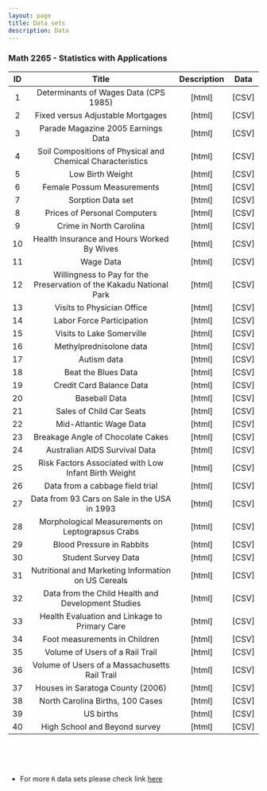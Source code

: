 ```yaml
---
layout: page
title: Data sets
description: Data
---
```


### Math 2265 - Statistics with Applications



| ID | Title | Description  | Data |
| :---:         |     :---:      |     :---:  |        :---: |
| 1   | 	Determinants of Wages Data (CPS 1985)    | <a style="text-decoration:none" href="https://vincentarelbundock.github.io/Rdatasets/doc/AER/CPS1985.html" target="_blank" rel="noopener noreferrer">[html]</a>    | <a style="text-decoration:none" href="../assets/Data2265/CPS1985.csv" target="_blank" rel="noopener noreferrer">[CSV]</a>    |
| 2     | Fixed versus Adjustable Mortgages     | <a style="text-decoration:none" href="https://vincentarelbundock.github.io/Rdatasets/doc/AER/Mortgage.html" target="_blank" rel="noopener noreferrer">[html]</a>      | <a style="text-decoration:none" href="../assets/Data2265/Mortgage.csv" target="_blank" rel="noopener noreferrer">[CSV]</a>      |
| 3     | 	Parade Magazine 2005 Earnings Data       | <a style="text-decoration:none" href="https://vincentarelbundock.github.io/Rdatasets/doc/AER/Parade2005.html" target="_blank" rel="noopener noreferrer">[html]</a>      | <a style="text-decoration:none" href="../assets/Data2265/Parade2005.csv" target="_blank" rel="noopener noreferrer">[CSV]</a>      |
| 4     | Soil Compositions of Physical and Chemical Characteristics       | <a style="text-decoration:none" href="https://vincentarelbundock.github.io/Rdatasets/doc/carData/Soils.html" target="_blank" rel="noopener noreferrer">[html]</a>       |<a style="text-decoration:none" href="../assets/Data2265/CPS1985.csv" target="_blank" rel="noopener noreferrer">[CSV]</a>      |
| 5     | Low Birth Weight       | <a style="text-decoration:none" href="https://vincentarelbundock.github.io/Rdatasets/doc/COUNT/lbw.html" target="_blank" rel="noopener noreferrer">[html]</a>       | <a style="text-decoration:none" href="../assets/Data2265/lbw.csv" target="_blank" rel="noopener noreferrer">[CSV]</a>      |
| 6     | 	Female Possum Measurements      | <a style="text-decoration:none" href="https://vincentarelbundock.github.io/Rdatasets/doc/DAAG/fossum.html" target="_blank" rel="noopener noreferrer">[html]</a>       | <a style="text-decoration:none" href="../assets/Data2265/fossum.csv" target="_blank" rel="noopener noreferrer">[CSV]</a>      |
| 7     | Sorption Data set       |<a style="text-decoration:none" href="https://vincentarelbundock.github.io/Rdatasets/doc/DAAG/sorption.html" target="_blank" rel="noopener noreferrer">[html]</a>       | <a style="text-decoration:none" href="../assets/Data2265/sorption.csv" target="_blank" rel="noopener noreferrer">[CSV]</a>      |
| 8     | Prices of Personal Computers       | <a style="text-decoration:none" href="https://vincentarelbundock.github.io/Rdatasets/doc/Ecdat/Computers.html" target="_blank" rel="noopener noreferrer">[html]</a>       | <a style="text-decoration:none" href="../assets/Data2265/Computers.csv" target="_blank" rel="noopener noreferrer">[CSV]</a>      |
| 9     | 	Crime in North Carolina       | <a style="text-decoration:none" href="https://vincentarelbundock.github.io/Rdatasets/doc/Ecdat/Crime.html" target="_blank" rel="noopener noreferrer">[html]</a>       | <a style="text-decoration:none" href="../assets/Data2265/Crime.csv" target="_blank" rel="noopener noreferrer">[CSV]</a>      |
| 10     | Health Insurance and Hours Worked By Wives       | <a style="text-decoration:none" href="https://vincentarelbundock.github.io/Rdatasets/doc/Ecdat/HI.html" target="_blank" rel="noopener noreferrer">[html]</a>       | <a style="text-decoration:none" href="../assets/Data2265/HI.csv" target="_blank" rel="noopener noreferrer">[CSV]</a>      |
| 11     | Wage Data       | <a style="text-decoration:none" href="https://vincentarelbundock.github.io/Rdatasets/doc/Ecdat/Griliches.html" target="_blank" rel="noopener noreferrer">[html]</a>       | <a style="text-decoration:none" href="../assets/Data2265/Griliches.csv" target="_blank" rel="noopener noreferrer">[CSV]</a>      |
| 12     |Willingness to Pay for the Preservation of the Kakadu National Park       | <a style="text-decoration:none" href="https://vincentarelbundock.github.io/Rdatasets/doc/Ecdat/Kakadu.html" target="_blank" rel="noopener noreferrer">[html]</a>  | <a style="text-decoration:none" href="../assets/Data2265/Kakadu.csv" target="_blank" rel="noopener noreferrer">[CSV]</a>      |
| 13     | Visits to Physician Office       | <a style="text-decoration:none" href="https://vincentarelbundock.github.io/Rdatasets/doc/Ecdat/OFP.html" target="_blank" rel="noopener noreferrer">[html]</a>       | <a style="text-decoration:none" href="../assets/Data2265/OFP.csv" target="_blank" rel="noopener noreferrer">[CSV]</a>      |
| 14     | Labor Force Participation      | <a style="text-decoration:none" href="https://vincentarelbundock.github.io/Rdatasets/doc/Ecdat/Participation.html" target="_blank" rel="noopener noreferrer">[html]</a>       | <a style="text-decoration:none" href="../assets/Data2265/Participation.csv" target="_blank" rel="noopener noreferrer">[CSV]</a>      |
| 15     | Visits to Lake Somerville       | <a style="text-decoration:none" href="https://vincentarelbundock.github.io/Rdatasets/doc/Ecdat/Somerville.html" target="_blank" rel="noopener noreferrer">[html]</a>       | <a style="text-decoration:none" href="../assets/Data2265/Somerville.csv" target="_blank" rel="noopener noreferrer">[CSV]</a>      |
| 16     | Methylprednisolone data       | <a style="text-decoration:none" href="https://vincentarelbundock.github.io/Rdatasets/doc/HLMdiag/ahd.html" target="_blank" rel="noopener noreferrer">[html]</a>      | <a style="text-decoration:none" href="../assets/Data2265/ahd.csv" target="_blank" rel="noopener noreferrer">[CSV]</a>      |
| 17     | Autism data       | <a style="text-decoration:none" href="https://vincentarelbundock.github.io/Rdatasets/doc/HLMdiag/autism.html" target="_blank" rel="noopener noreferrer">[html]</a>     | <a style="text-decoration:none" href="../assets/Data2265/autism.csv" target="_blank" rel="noopener noreferrer">[CSV]</a>      |
| 18     | Beat the Blues Data       | <a style="text-decoration:none" href="https://vincentarelbundock.github.io/Rdatasets/doc/HSAUR/BtheB.html" target="_blank" rel="noopener noreferrer">[html]</a>     | <a style="text-decoration:none" href="../assets/Data2265/BtheB.csv" target="_blank" rel="noopener noreferrer">[CSV]</a>      |
| 19     | Credit Card Balance Data       | <a style="text-decoration:none" href="https://vincentarelbundock.github.io/Rdatasets/doc/ISLR/Credit.html" target="_blank" rel="noopener noreferrer">[html]</a>      | <a style="text-decoration:none" href="../assets/Data2265/Credit.csv" target="_blank" rel="noopener noreferrer">[CSV]</a>      |
| 20     | Baseball Data      | <a style="text-decoration:none" href="https://vincentarelbundock.github.io/Rdatasets/doc/ISLR/Hitters.html" target="_blank" rel="noopener noreferrer">[html]</a>      | <a style="text-decoration:none" href="../assets/Data2265/Hitters.csv" target="_blank" rel="noopener noreferrer">[CSV]</a>      |
| 21     | Sales of Child Car Seats       | <a style="text-decoration:none" href="https://vincentarelbundock.github.io/Rdatasets/doc/ISLR/Carseats.html" target="_blank" rel="noopener noreferrer">[html]</a>      | <a style="text-decoration:none" href="../assets/Carseats.csv" target="_blank" rel="noopener noreferrer">[CSV]</a>      |
| 22     | Mid-Atlantic Wage Data       | <a style="text-decoration:none" href="https://vincentarelbundock.github.io/Rdatasets/doc/ISLR/Wage.html" target="_blank" rel="noopener noreferrer">[html]</a>      | <a style="text-decoration:none" href="../assets/Data2265/Wage.csv" target="_blank" rel="noopener noreferrer">[CSV]</a>      |
| 23     | Breakage Angle of Chocolate Cakes       | <a style="text-decoration:none" href="https://vincentarelbundock.github.io/Rdatasets/doc/lme4/cake.html" target="_blank" rel="noopener noreferrer">[html]</a>      | <a style="text-decoration:none" href="../assets/Data2265/cake.csv" target="_blank" rel="noopener noreferrer">[CSV]</a>      |
| 24     | Australian AIDS Survival Data       | <a style="text-decoration:none" href="https://vincentarelbundock.github.io/Rdatasets/doc/MASS/Aids2.html" target="_blank" rel="noopener noreferrer">[html]</a>      | <a style="text-decoration:none" href="../assets/Data2265/Aids2.csv" target="_blank" rel="noopener noreferrer">[CSV]</a>      |
| 25     | Risk Factors Associated with Low Infant Birth Weight       | <a style="text-decoration:none" href="https://vincentarelbundock.github.io/Rdatasets/doc/MASS/birthwt.html" target="_blank" rel="noopener noreferrer">[html]</a>       | <a style="text-decoration:none" href="../assets/Data2265/birthwt.csv" target="_blank" rel="noopener noreferrer">[CSV]</a>      |
|  26    | Data from a cabbage field trial      | <a style="text-decoration:none" href="https://vincentarelbundock.github.io/Rdatasets/doc/MASS/cabbages.html" target="_blank" rel="noopener noreferrer">[html]</a>       | <a style="text-decoration:none" href="../assets/cabbages.csv" target="_blank" rel="noopener noreferrer">[CSV]</a>      |
| 27     | Data from 93 Cars on Sale in the USA in 1993       | <a style="text-decoration:none" href="https://vincentarelbundock.github.io/Rdatasets/doc/MASS/Cars93.html" target="_blank" rel="noopener noreferrer">[html]</a>       | <a style="text-decoration:none" href="../assets/Data2265/Cars93.csv" target="_blank" rel="noopener noreferrer">[CSV]</a>      |
|  28    | Morphological Measurements on Leptograpsus Crabs       | <a style="text-decoration:none" href="https://vincentarelbundock.github.io/Rdatasets/doc/MASS/crabs.html" target="_blank" rel="noopener noreferrer">[html]</a>       | <a style="text-decoration:none" href="../assets/Data2265/crabs.csv" target="_blank" rel="noopener noreferrer">[CSV]</a>      |
| 29     | Blood Pressure in Rabbits      | <a style="text-decoration:none" href="https://vincentarelbundock.github.io/Rdatasets/doc/MASS/Rabbit.html" target="_blank" rel="noopener noreferrer">[html]</a>       | <a style="text-decoration:none" href="../assets/Data2265/Rabbit.csv" target="_blank" rel="noopener noreferrer">[CSV]</a>      |
| 30     | Student Survey Data      | <a style="text-decoration:none" href="https://vincentarelbundock.github.io/Rdatasets/doc/MASS/survey.html" target="_blank" rel="noopener noreferrer">[html]</a>       | <a style="text-decoration:none" href="../assets/Data2265/survey.csv" target="_blank" rel="noopener noreferrer">[CSV]</a>      |
|  31    | Nutritional and Marketing Information on US Cereals       | <a style="text-decoration:none" href="https://vincentarelbundock.github.io/Rdatasets/doc/MASS/UScereal.html" target="_blank" rel="noopener noreferrer">[html]</a>       | <a style="text-decoration:none" href="../assets/Data2265/UScereal.csv" target="_blank" rel="noopener noreferrer">[CSV]</a>      |
| 32     | Data from the Child Health and Development Studies       | <a style="text-decoration:none" href="https://vincentarelbundock.github.io/Rdatasets/doc/mosaicData/Gestation.html" target="_blank" rel="noopener noreferrer">[html]</a>       | <a style="text-decoration:none" href="../assets/Data2265/Gestation.csv" target="_blank" rel="noopener noreferrer">[CSV]</a>      |
| 33     | Health Evaluation and Linkage to Primary Care       | <a style="text-decoration:none" href="https://vincentarelbundock.github.io/Rdatasets/doc/mosaicData/HELPmiss.html" target="_blank" rel="noopener noreferrer">[html]</a>       | <a style="text-decoration:none" href="../assets/Data2265/HELPmiss.csv" target="_blank" rel="noopener noreferrer">[CSV]</a>      |
|  34    | Foot measurements in Children       | <a style="text-decoration:none" href="https://vincentarelbundock.github.io/Rdatasets/doc/mosaicData/KidsFeet.html" target="_blank" rel="noopener noreferrer">[html]</a>       | <a style="text-decoration:none" href="../assets/Data2265/KidsFeet.csv" target="_blank" rel="noopener noreferrer">[CSV]</a>      |
| 35     | Volume of Users of a Rail Trail      | <a style="text-decoration:none" href="https://vincentarelbundock.github.io/Rdatasets/doc/mosaicData/RailTrail.html" target="_blank" rel="noopener noreferrer">[html]</a>       | <a style="text-decoration:none" href="../assets/Data2265/RailTrail.csv" target="_blank" rel="noopener noreferrer">[CSV]</a>      |
| 36     | Volume of Users of a Massachusetts Rail Trail       | <a style="text-decoration:none" href="https://vincentarelbundock.github.io/Rdatasets/doc/mosaicData/Riders.html" target="_blank" rel="noopener noreferrer">[html]</a>       | <a style="text-decoration:none" href="../assets/Data2265/Riders.csv" target="_blank" rel="noopener noreferrer">[CSV]</a>      |
| 37     | Houses in Saratoga County (2006)       | <a style="text-decoration:none" href="https://vincentarelbundock.github.io/Rdatasets/doc/mosaicData/SaratogaHouses.html" target="_blank" rel="noopener noreferrer">[html]</a>       | <a style="text-decoration:none" href="../assets/Data2265/SaratogaHouses.csv" target="_blank" rel="noopener noreferrer">[CSV]</a>      |
| 38     | North Carolina Births, 100 Cases       | <a style="text-decoration:none" href="https://vincentarelbundock.github.io/Rdatasets/doc/openintro/births.html" target="_blank" rel="noopener noreferrer">[html]</a>       | <a style="text-decoration:none" href="../assets/Data2265/births.csv" target="_blank" rel="noopener noreferrer">[CSV]</a>      |
| 39     | US births       | <a style="text-decoration:none" href="https://vincentarelbundock.github.io/Rdatasets/doc/openintro/births14.html" target="_blank" rel="noopener noreferrer">[html]</a>       | <a style="text-decoration:none" href="../assets/Data2265/births14.csv" target="_blank" rel="noopener noreferrer">[CSV]</a>      |
| 40     | High School and Beyond survey       | <a style="text-decoration:none" href="https://vincentarelbundock.github.io/Rdatasets/doc/openintro/hsb2.html" target="_blank" rel="noopener noreferrer">[html]</a>       | <a style="text-decoration:none" href="../assets/Data2265/hsb2.csv" target="_blank" rel="noopener noreferrer">[CSV]</a>      |

<br/>
<br/>
<br/>

* For more ``R`` data sets please check link [here](https://vincentarelbundock.github.io/Rdatasets/datasets.html)


<!-- Note: this is how to write a comment in HTML. Everything in here won't show up on your webpage.-->

<!--
To increase the size of the title, use fewer # in front of the paper title.
To decrease the size of the title, use more #. 
To remove the italics, remove the * before and after the description
To remove the underline from the title, remove the <u> tags (<u> and </u>)
-->
